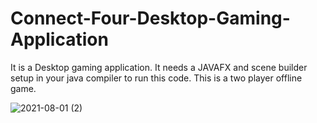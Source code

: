 # Connect-Four-Desktop-Gaming-Application
It is a Desktop gaming application. It needs a JAVAFX and scene builder setup in your java compiler to run this code.
This is a two player offline game.

![2021-08-01 (2)](https://user-images.githubusercontent.com/59645372/127762287-58abfd1f-bce8-4688-a1f3-01aa2a75accb.png)
